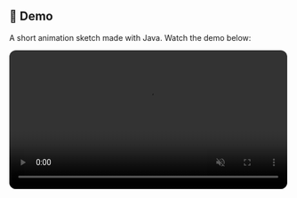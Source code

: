 ## 🎥 Demo

A short animation sketch made with Java. Watch the demo below:

<video src="https://graycloud98.github.io/LED-Animation/media/led-animation-demo.mp4" controls autoplay muted loop width="500" style="border-radius: 12px;"></video>
